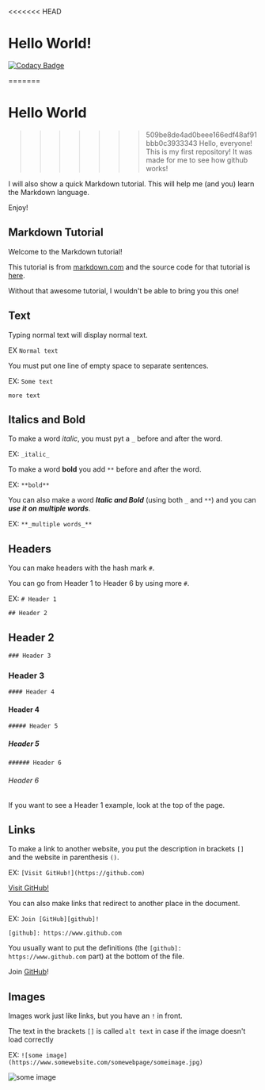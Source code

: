 <<<<<<< HEAD
# Hello World!

[![Codacy Badge](https://api.codacy.com/project/badge/Grade/3e07e010c8cf44499624e01bcff4e9e1)](https://app.codacy.com/app/awsumbill/hello-world?utm_source=github.com&utm_medium=referral&utm_content=objoyful/hello-world&utm_campaign=Badge_Grade_Dashboard)

=======
# Hello World 
>>>>>>> 509be8de4ad0beee166edf48af91bbb0c3933343
Hello, everyone! This is my first repository! It was made for me to see how github works!

I will also show a quick Markdown tutorial. This will help me (and you) learn the Markdown language.

Enjoy!

## Markdown Tutorial

Welcome to the Markdown tutorial!

This tutorial is from [markdown.com](https://www.markdowntutorial.com/) and the source code for that tutorial is [here](https://github.com/gjtorikian/markdowntutorial.com).

Without that awesome tutorial, I wouldn't be able to bring you this one!

## Text

Typing normal text will display normal text.

EX `Normal text`

You must put one line of empty space to separate sentences.

EX: `Some text`

`more text`

## Italics and Bold

To make a word _italic_, you must pyt a `_` before and after the word.

EX: `_italic_`

To make a word **bold** you add `**` before and after the word.

EX: `**bold**`

You can also make a word **_Italic and Bold_** (using both `_` and `**`) and you can **_use it on multiple words_**.

EX: `**_multiple words_**`

## Headers

You can make headers with the hash mark `#`.

You can go from Header 1 to Header 6 by using more `#`.

EX: `# Header 1`

`## Header 2`
## Header 2

`### Header 3`
### Header 3

`#### Header 4`
#### Header 4

`##### Header 5`
##### Header 5

`###### Header 6`
###### Header 6

If you want to see a Header 1 example, look at the top of the page.

## Links

To make a link to another website, you put the description in brackets `[]` and the website in parenthesis `()`.

EX: `[Visit GitHub!](https://github.com)`

[Visit GitHub!](https://github.com)

You can also make links that redirect to another place in the document.

EX: `Join [GitHub][github]!`

`[github]: https://www.github.com`

You usually want to put the definitions (the `[github]: https://www.github.com` part) at the bottom of the file.

Join [GitHub][github]!

## Images

Images work just like links, but you have an `!` in front.

The text in the brackets `[]` is called `alt text` in case if the image doesn't load correctly

EX: `![some image](https://www.somewebsite.com/somewebpage/someimage.jpg)`

![some image](https://www.somewebsite/somewebpage/someimage.jpg)

## 

[github]: https://www.github.com/

